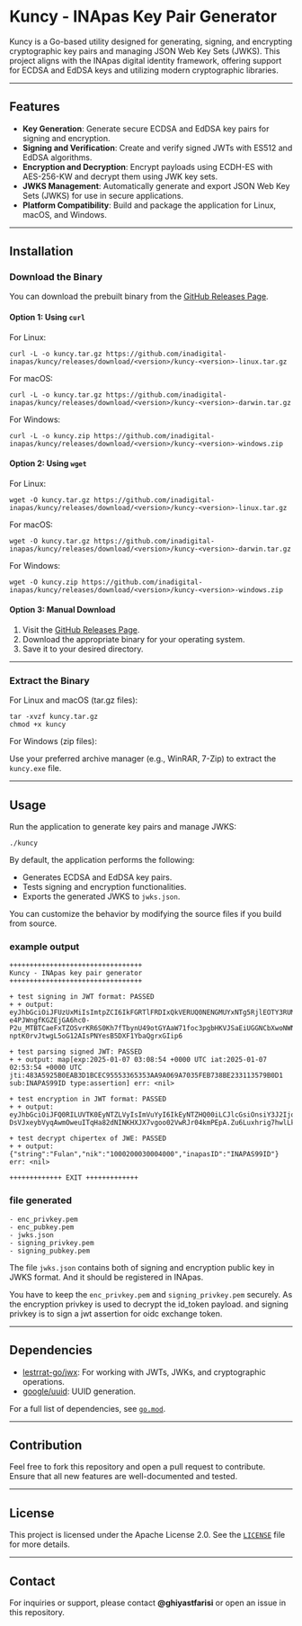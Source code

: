 # Kuncy - INApas Key Pair Generator

Kuncy is a Go-based utility designed for generating, signing, and encrypting cryptographic key pairs and managing JSON Web Key Sets (JWKS). This project aligns with the INApas digital identity framework, offering support for ECDSA and EdDSA keys and utilizing modern cryptographic libraries.

---

## Features

- **Key Generation**: Generate secure ECDSA and EdDSA key pairs for signing and encryption.
- **Signing and Verification**: Create and verify signed JWTs with ES512 and EdDSA algorithms.
- **Encryption and Decryption**: Encrypt payloads using ECDH-ES with AES-256-KW and decrypt them using JWK key sets.
- **JWKS Management**: Automatically generate and export JSON Web Key Sets (JWKS) for use in secure applications.
- **Platform Compatibility**: Build and package the application for Linux, macOS, and Windows.

---

## Installation

### Download the Binary

You can download the prebuilt binary from the [GitHub Releases Page](https://github.com/inadigital-inapas/kuncy/releases).

#### Option 1: Using `curl`

For Linux:

```
curl -L -o kuncy.tar.gz https://github.com/inadigital-inapas/kuncy/releases/download/<version>/kuncy-<version>-linux.tar.gz
```

For macOS:

```
curl -L -o kuncy.tar.gz https://github.com/inadigital-inapas/kuncy/releases/download/<version>/kuncy-<version>-darwin.tar.gz
```

For Windows:

```
curl -L -o kuncy.zip https://github.com/inadigital-inapas/kuncy/releases/download/<version>/kuncy-<version>-windows.zip
```

#### Option 2: Using `wget`

For Linux:

```
wget -O kuncy.tar.gz https://github.com/inadigital-inapas/kuncy/releases/download/<version>/kuncy-<version>-linux.tar.gz
```

For macOS:

```
wget -O kuncy.tar.gz https://github.com/inadigital-inapas/kuncy/releases/download/<version>/kuncy-<version>-darwin.tar.gz
```

For Windows:

```
wget -O kuncy.zip https://github.com/inadigital-inapas/kuncy/releases/download/<version>/kuncy-<version>-windows.zip
```

#### Option 3: Manual Download

1. Visit the [GitHub Releases Page](https://github.com/inadigital-inapas/kuncy/releases).
2. Download the appropriate binary for your operating system.
3. Save it to your desired directory.

---

### Extract the Binary

For Linux and macOS (tar.gz files):

```
tar -xvzf kuncy.tar.gz
chmod +x kuncy
```

For Windows (zip files):

Use your preferred archive manager (e.g., WinRAR, 7-Zip) to extract the `kuncy.exe` file.

---

## Usage

Run the application to generate key pairs and manage JWKS:

```
./kuncy
```

By default, the application performs the following:

- Generates ECDSA and EdDSA key pairs.
- Tests signing and encryption functionalities.
- Exports the generated JWKS to `jwks.json`.

You can customize the behavior by modifying the source files if you build from source.

### example output
```
+++++++++++++++++++++++++++++++++
Kuncy - INApas key pair generator
+++++++++++++++++++++++++++++++++

+ test signing in JWT format: PASSED
+ + output: eyJhbGciOiJFUzUxMiIsImtpZCI6IkFGRTlFRDIxQkVERUQ0NENGMUYxNTg5RjlEOTY3RUM4RTY4MTczNUU3NzQyNEUyRDkyMTg3QzU0OThDOTZCQzIiLCJ0eXAiOiJKV1QifQ.eyJleHAiOjE3MzYyMTkzMzQsImlhdCI6MTczNjIxODQzNCwianRpIjoiNDgzQTU5MjVCMEVBQjNEMUJDRUM5NTU1MzM2NTM1M0FBOUEwNjlBNzAzNUZFQjczOEJFMjMzMTEzNTc5QjBEMSIsInN1YiI6IklOQVBBUzk5SUQiLCJ0eXBlIjoiYXNzZXJ0aW9uIn0.ALbQ982JQPYs2ylfs8CJb9R_W9tw-e4PJWngfKGZEjGA6hc0-P2u_MTBTCaeFxTZOSvrKR6S0Kh7fTbynU49otGYAaW71foc3pgbHKVJSaEiUGGNCbXwoNWN2BJfp2IXQ564-nptK0rvJtwgL5oG12AIsPNYesB5DXF1YbaQgrxGIip6

+ test parsing signed JWT: PASSED
+ + output: map[exp:2025-01-07 03:08:54 +0000 UTC iat:2025-01-07 02:53:54 +0000 UTC jti:483A5925B0EAB3D1BCEC95553365353AA9A069A7035FEB738BE233113579B0D1 sub:INAPAS99ID type:assertion] err: <nil>

+ test encryption in JWT format: PASSED
+ + output: eyJhbGciOiJFQ0RILUVTK0EyNTZLVyIsImVuYyI6IkEyNTZHQ00iLCJlcGsiOnsiY3J2IjoiUC01MjEiLCJrdHkiOiJFQyIsIngiOiJBY3U1YXcxcjBIa2xQaEl2QTlxT1ZtQ0c5VHRKd1FGT25KR0tfSTdxWllVZFdoU0hkTTdNMDhkc19ZSGV6WVFzMGZ3SGhnZHFXWkxYSWQ4bmZrUklNSElZIiwieSI6IkFlVktOS2ZKaDhoWnVMU0M1dEd3eHJJSGx2TnJsaVFZSmtyWlk2NmN0cWhLX196cVVqYV9WYVZHbUctZkllTF9ZN0Qza1lYdDJrampMR3FMVDNrQTRGRlcifSwia2lkIjoiNDQzNTRFRTk5NzBDN0QzNTNBMEQ5MjlFNjAwMTlGQTM3MUFDRjc3OUZBNUQ4OTBERTJGMUU4QzAwQkE3NDgzMiJ9.JS43pnFL4UGSw89esMyBRE3cwLK_etz05I7RGbzNOey23M_FiX0Kdg.nSvSyJ1mGFpMPzeh.GDjKOAsLbXbF7qnSeaLXBLqAPwn8Q6nTgu4-DsVJxeybVyqAwmOweuITqHa82dNINKHXJX7vgoo02VwRJr04kmPEpA.Zu6Luxhrig7hwlLkp1LKfA

+ test decrypt chipertex of JWE: PASSED
+ + output: {"string":"Fulan","nik":"1000200030004000","inapasID":"INAPAS99ID"} err: <nil>

+++++++++++++ EXIT +++++++++++++
```

### file generated
```
- enc_privkey.pem
- enc_pubkey.pem
- jwks.json
- signing_privkey.pem
- signing_pubkey.pem
```

The file `jwks.json` contains both of signing and encryption public key in JWKS format. And it should be registered in INApas.

You have to keep the `enc_privkey.pem` and `signing_privkey.pem` securely. As the encryption privkey is used to decrypt the id_token payload. and signing privkey is to sign a jwt assertion for oidc exchange token.   

---

## Dependencies

- [lestrrat-go/jwx](https://github.com/lestrrat-go/jwx): For working with JWTs, JWKs, and cryptographic operations.
- [google/uuid](https://github.com/google/uuid): UUID generation.

For a full list of dependencies, see [`go.mod`](go.mod).

---

## Contribution

Feel free to fork this repository and open a pull request to contribute. Ensure that all new features are well-documented and tested.

---

## License

This project is licensed under the Apache License 2.0. See the [`LICENSE`](LICENSE) file for more details.

---

## Contact

For inquiries or support, please contact **@ghiyastfarisi** or open an issue in this repository.
